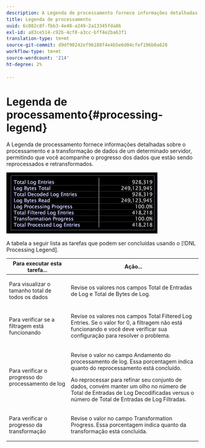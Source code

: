 ```yaml
---
description: A Legenda de processamento fornece informações detalhadas sobre o processamento e a transformação de dados de um determinado servidor, permitindo que você acompanhe o progresso dos dados que estão sendo reprocessados e retransformados.
title: Legenda de processamento
uuid: 6c082c8f-fbb3-4e48-a249-2a13345fda86
exl-id: a83ce514-c92b-4cf8-a3cc-bff4e2ba63f1
translation-type: tm+mt
source-git-commit: d9df90242ef96188f4e4b5e6d04cfef196b0a628
workflow-type: tm+mt
source-wordcount: '214'
ht-degree: 2%

---
```


# Legenda de processamento{#processing-legend}

A Legenda de processamento fornece informações detalhadas sobre o processamento e a transformação de dados de um determinado servidor, permitindo que você acompanhe o progresso dos dados que estão sendo reprocessados e retransformados.

![](assets/vis_ProcessingLegend.png)

A tabela a seguir lista as tarefas que podem ser concluídas usando o [!DNL Processing Legend].

<table id="table_6149250C44B14C44A3CB1CEF68B280C6"> 
 <thead> 
  <tr> 
   <th colname="col1" class="entry"> Para executar esta tarefa... </th> 
   <th colname="col2" class="entry"> Ação... </th> 
  </tr> 
 </thead>
 <tbody> 
  <tr> 
   <td colname="col1"> <p>Para visualizar o tamanho total de todos os dados </p> </td> 
   <td colname="col2"> <p>Revise os valores nos campos <span class="wintitle"> Total de Entradas de Log</span> e <span class="wintitle"> Total de Bytes de Log</span>. </p> </td> 
  </tr> 
  <tr> 
   <td colname="col1"> <p>Para verificar se a filtragem está funcionando </p> </td> 
   <td colname="col2"> <p>Revise os valores nos campos <span class="wintitle"> Total Filtered Log Entries</span>. Se o valor for 0, a filtragem não está funcionando e você deve verificar sua configuração para resolver o problema. </p> </td> 
  </tr> 
  <tr> 
   <td colname="col1"> <p>Para verificar o progresso do processamento de log </p> </td> 
   <td colname="col2"> <p>Revise o valor no campo <span class="wintitle"> Andamento do processamento de log</span>. Essa porcentagem indica quanto do reprocessamento está concluído. </p> <p>Ao reprocessar para refinar seu conjunto de dados, convém manter um olho no número de <span class="wintitle"> Total de Entradas de Log Decodificadas</span> versus o número de <span class="wintitle"> Total de Entradas de Log Filtradas</span>. </p> </td> 
  </tr> 
  <tr> 
   <td colname="col1"> <p>Para verificar o progresso da transformação </p> </td> 
   <td colname="col2"> <p>Revise o valor no campo <span class="wintitle"> Transformation Progress</span>. Essa porcentagem indica quanto da transformação está concluída. </p> </td> 
  </tr> 
 </tbody> 
</table>
